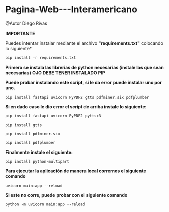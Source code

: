 # Pagina-Web---Interamericano

@Autor Diego Rivas

**IMPORTANTE**

Puedes intentar instalar mediante el archivo **"requirements.txt"** colocando lo siguiente*

```
pip install -r requirements.txt
```

**Primero se instala las librerias de python necesarias (instale las que sean necesarias)**
**OJO DEBE TENER INSTALADO PIP**

**Puede probar instalando este script, si le da error puede instalar uno por uno.**
```
pip install fastapi uvicorn PyPDF2 gtts pdfminer.six pdfplumber
```
**Si en dado caso le dio error el script de arriba instale lo siguiente:**    
```
pip install fastapi uvicorn PyPDF2 pyttsx3
```
```
pip install gtts
```
```
pip install pdfminer.six
```
```
pip install pdfplumber
```
**Finalmente instale el siguiente:**
```
pip install python-multipart
```


**Para ejecutar la aplicación de manera local corremos el siguiente comando**
```
uvicorn main:app --reload
```
**Si este no corre, puede probar con el siguiente comando**
```
python -m uvicorn main:app --reload
```

